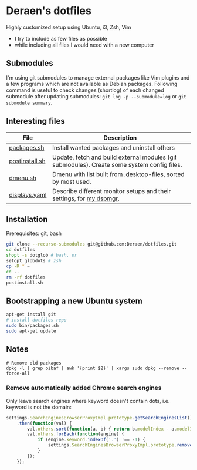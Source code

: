 # Deraen's dotfiles

Highly customized setup using Ubuntu, i3, Zsh, Vim

- I try to include as few files as possible
- while including all files I would need with a new computer

## Submodules

I'm using git submodules to manage external packages like Vim plugins and a few programs which are
not available as Debian packages. Following command is useful to check changes (shortlog) of each
changed submodule after updating submodules: `git log -p --submodule=log` or
`git submodule summary`.

## Interesting files

| File | Description |
|------|-------------|
| [packages.sh](bin/packages.sh) | Install wanted packages and uninstall others
| [postinstall.sh](bin/postinstall.sh) | Update, fetch and build external modules (git submodules). Create some system config files.
| [dmenu.sh](bin/dmenu.sh) | Dmenu with list built from .desktop-files, sorted by most used.
| [displays.yaml](.config/displays.yaml) | Describe different monitor setups and their settings, for [my dspmgr](https://github.com/Deraen/dspmgr).

## Installation

Prerequisites: git, bash

```bash
git clone --recurse-submodules git@github.com:Deraen/dotfiles.git
cd dotfiles
shopt -s dotglob # bash, or
setopt globdots # zsh
cp -R * ~
cd ..
rm -rf dotfiles
postinstall.sh
```

## Bootstrapping a new Ubuntu system

```bash
apt-get install git
# install dotfiles repo
sudo bin/packages.sh
sudo apt-get update
```

## Notes

```
# Remove old packages
dpkg -l | grep oibaf | awk '{print $2}' | xargs sudo dpkg --remove --force-all
```

### Remove automatically added Chrome search engines

Only leave search engines where keyword doesn't contain dots, i.e. keyword is not the domain:

```js
settings.SearchEnginesBrowserProxyImpl.prototype.getSearchEnginesList()
    .then(function(val) {
        val.others.sort(function(a, b) { return b.modelIndex - a.modelIndex; });
        val.others.forEach(function(engine) {
            if (engine.keyword.indexOf('.') !== -1) {
                settings.SearchEnginesBrowserProxyImpl.prototype.removeSearchEngine(engine.modelIndex);
            }
        });
    });
```
